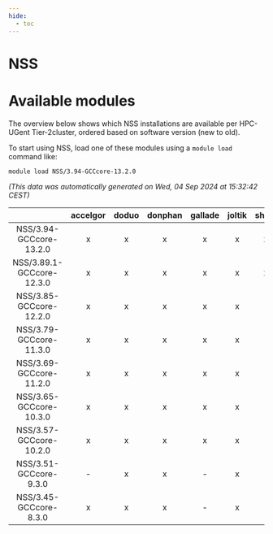 ```yaml
---
hide:
  - toc
---
```


NSS
===

# Available modules


The overview below shows which NSS installations are available per HPC-UGent Tier-2cluster, ordered based on software version (new to old).

To start using NSS, load one of these modules using a `module load` command like:

```shell
module load NSS/3.94-GCCcore-13.2.0
```

*(This data was automatically generated on Wed, 04 Sep 2024 at 15:32:42 CEST)*  

| |accelgor|doduo|donphan|gallade|joltik|shinx|skitty|
| :---: | :---: | :---: | :---: | :---: | :---: | :---: | :---: |
|NSS/3.94-GCCcore-13.2.0|x|x|x|x|x|x|x|
|NSS/3.89.1-GCCcore-12.3.0|x|x|x|x|x|x|x|
|NSS/3.85-GCCcore-12.2.0|x|x|x|x|x|-|x|
|NSS/3.79-GCCcore-11.3.0|x|x|x|x|x|-|x|
|NSS/3.69-GCCcore-11.2.0|x|x|x|x|x|-|x|
|NSS/3.65-GCCcore-10.3.0|x|x|x|x|x|-|x|
|NSS/3.57-GCCcore-10.2.0|x|x|x|x|x|-|x|
|NSS/3.51-GCCcore-9.3.0|-|x|x|-|x|-|x|
|NSS/3.45-GCCcore-8.3.0|x|x|x|-|x|-|x|

